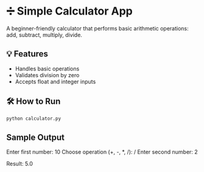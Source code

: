 
# ➗ Simple Calculator App

A beginner-friendly calculator that performs basic arithmetic operations: add, subtract, multiply, divide.

## 💡 Features

- Handles basic operations
- Validates division by zero
- Accepts float and integer inputs

## 🛠 How to Run

```bash
python calculator.py
```

## Sample Output
Enter first number: 10
Choose operation (+, -, *, /): /
Enter second number: 2

Result: 5.0
